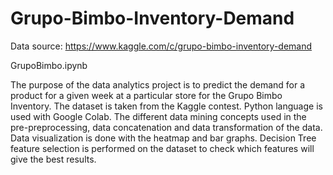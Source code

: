 # Grupo-Bimbo-Inventory-Demand

Data source: https://www.kaggle.com/c/grupo-bimbo-inventory-demand

GrupoBimbo.ipynb

The purpose of the data analytics project is to predict the demand for a product for a given week at a particular store for the Grupo Bimbo Inventory. The dataset is taken from the Kaggle contest. Python language is used with Google Colab. The different data mining concepts used in the pre-preprocessing, data concatenation and data transformation of the data. Data visualization is done with the heatmap and bar graphs. Decision Tree feature selection is performed on the dataset to check which features will give the best results.
